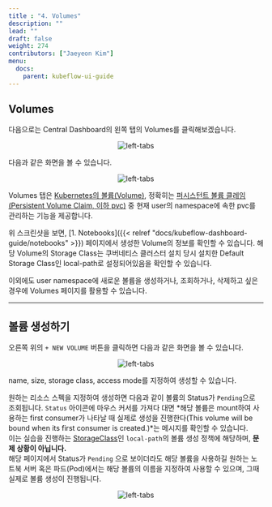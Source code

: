 ```yaml
---
title : "4. Volumes"
description: ""
lead: ""
draft: false
weight: 274
contributors: ["Jaeyeon Kim"]
menu:
  docs:
    parent: kubeflow-ui-guide
---
```


## Volumes

다음으로는 Central Dashboard의 왼쪽 탭의 Volumes를 클릭해보겠습니다.

<p align="center">
  <img src="/images/docs/kubeflow-dashboard-guide/left-tabs.png" title="left-tabs"/>
</p>

다음과 같은 화면을 볼 수 있습니다.

<p align="center">
  <img src="/images/docs/kubeflow-dashboard-guide/volumes.png" title="left-tabs"/>
</p>

Volumes 탭은 [Kubernetes의 볼륨(Volume)](https://kubernetes.io/ko/docs/concepts/storage/volumes/), 정확히는 [퍼시스턴트 볼륨 클레임(Persistent Volume Claim, 이하 pvc)](https://kubernetes.io/ko/docs/concepts/storage/persistent-volumes/) 중 현재 user의 namespace에 속한 pvc를 관리하는 기능을 제공합니다.

위 스크린샷을 보면, [1. Notebooks]({{< relref "docs/kubeflow-dashboard-guide/notebooks" >}}) 페이지에서 생성한 Volume의 정보를 확인할 수 있습니다. 해당 Volume의 Storage Class는 쿠버네티스 클러스터 설치 당시 설치한 Default Storage Class인 local-path로 설정되어있음을 확인할 수 있습니다.

이외에도 user namespace에 새로운 볼륨을 생성하거나, 조회하거나, 삭제하고 싶은 경우에 Volumes 페이지를 활용할 수 있습니다.

---

## 볼륨 생성하기

오른쪽 위의 `+ NEW VOLUME` 버튼을 클릭하면 다음과 같은 화면을 볼 수 있습니다.

<p align="center">
  <img src="/images/docs/kubeflow-dashboard-guide/new-volume.png" title="left-tabs"/>
</p>

name, size, storage class, access mode를 지정하여 생성할 수 있습니다.

원하는 리소스 스펙을 지정하여 생성하면 다음과 같이 볼륨의 Status가 `Pending`으로 조회됩니다. `Status` 아이콘에 마우스 커서를 가져다 대면 *해당 볼륨은 mount하여 사용하는 first consumer가 나타날 때 실제로 생성을 진행한다(This volume will be bound when its first consumer is created.)*는 메시지를 확인할 수 있습니다.  
이는 실습을 진행하는 [StorageClass](https://kubernetes.io/ko/docs/concepts/storage/storage-classes/)인 `local-path`의 볼륨 생성 정책에 해당하며, **문제 상황이 아닙니다.**  
해당 페이지에서 Status가 `Pending` 으로 보이더라도 해당 볼륨을 사용하길 원하는 노트북 서버 혹은 파드(Pod)에서는 해당 볼륨의 이름을 지정하여 사용할 수 있으며, 그때 실제로 볼륨 생성이 진행됩니다.

<p align="center">
  <img src="/images/docs/kubeflow-dashboard-guide/creating-volume.png" title="left-tabs"/>
</p>
